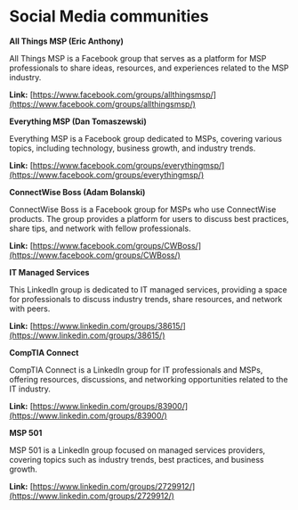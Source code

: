 # Social Media communities

**All Things MSP (Eric Anthony)**

All Things MSP is a Facebook group that serves as a platform for MSP professionals to share ideas, resources, and experiences related to the MSP industry.

**Link:** [https://www.facebook.com/groups/allthingsmsp/](https://www.facebook.com/groups/allthingsmsp/)

**Everything MSP (Dan Tomaszewski)**

Everything MSP is a Facebook group dedicated to MSPs, covering various topics, including technology, business growth, and industry trends.

**Link:** [https://www.facebook.com/groups/everythingmsp/](https://www.facebook.com/groups/everythingmsp/)

**ConnectWise Boss (Adam Bolanski)**

ConnectWise Boss is a Facebook group for MSPs who use ConnectWise products. The group provides a platform for users to discuss best practices, share tips, and network with fellow professionals.

**Link:** [https://www.facebook.com/groups/CWBoss/](https://www.facebook.com/groups/CWBoss/)

**IT Managed Services**

This LinkedIn group is dedicated to IT managed services, providing a space for professionals to discuss industry trends, share resources, and network with peers.

**Link:** [https://www.linkedin.com/groups/38615/](https://www.linkedin.com/groups/38615/)

**CompTIA Connect**

CompTIA Connect is a LinkedIn group for IT professionals and MSPs, offering resources, discussions, and networking opportunities related to the IT industry.

**Link:** [https://www.linkedin.com/groups/83900/](https://www.linkedin.com/groups/83900/)

**MSP 501**

MSP 501 is a LinkedIn group focused on managed services providers, covering topics such as industry trends, best practices, and business growth.

**Link:** [https://www.linkedin.com/groups/2729912/](https://www.linkedin.com/groups/2729912/)

